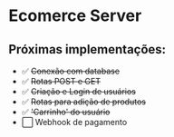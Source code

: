 # Ecomerce Server
## Próximas implementações:
- ✅ ~~Conexão com database~~
- ✅ ~~Rotas POST e GET~~
- ✅ ~~Criação e Login de usuários~~
- ✅ ~~Rotas para adição de produtos~~
- ✅ ~~'Carrinho' do usuário~~
- ⬜️ Webhook de pagamento
